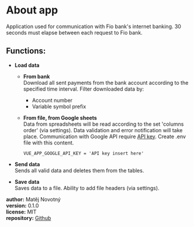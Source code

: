 # About app
Application used for communication with Fio bank's internet banking. 30 seconds must elapse between each request to Fio bank.
## Functions:
* **Load data**
  * **From bank**<br/>
  Download all sent payments from the bank account according to the specified time interval.
  Filter downloaded data by:
    * Account number
    * Variable symbol prefix

  * **From file, from Google sheets**<br/>
  Data from spreadsheets will be read according to the set 'columns order' (via settings). Data validation and error notification will take place. Communication with Google API require [API key](https://console.cloud.google.com/apis/credentials?_ga=2.56704042.1251666659.1617108871-1950575441.1601391503&angularJsUrl=%2Fprojectselector%2Fapis%2Fcredentials%3F_ga%3D2.56704042.1251666659.1617108871-1950575441.1601391503%26supportedpurview%3Dproject%26folder%3Dtrue%26organizationId%3Dtrue&project=fio-tool&folder=&organizationId=&supportedpurview=project). Create .env file with this content.
    ```
    VUE_APP_GOOGLE_API_KEY = 'API key insert here'
    ```

* **Send data**<br/>
Sends all valid data and deletes them from the tables.

* **Save data**<br/>
Saves data to a file. Ability to add file headers (via settings).

**author:** Matěj Novotný<br/>
**version:** 0.1.0<br/>
**license:** MIT<br/>
**repository:** [Github](https://github.com/lopapex/FIO-Tool)<br/>